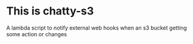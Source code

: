 # This is chatty-s3
A lambda script to notify external web hooks when an s3 bucket getting some
action or changes
